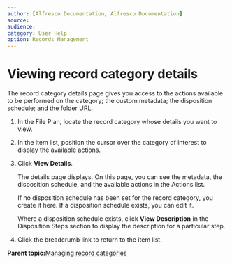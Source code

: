 ```yaml
---
author: [Alfresco Documentation, Alfresco Documentation]
source: 
audience: 
category: User Help
option: Records Management
---
```


# Viewing record category details

The record category details page gives you access to the actions available to be performed on the category; the custom metadata; the disposition schedule; and the folder URL.

1.  In the File Plan, locate the record category whose details you want to view.

2.  In the item list, position the cursor over the category of interest to display the available actions.

3.  Click **View Details**.

    The details page displays. On this page, you can see the metadata, the disposition schedule, and the available actions in the Actions list.

    If no disposition schedule has been set for the record category, you create it here. If a disposition schedule exists, you can edit it.

    Where a disposition schedule exists, click **View Description** in the Disposition Steps section to display the description for a particular step.

4.  Click the breadcrumb link to return to the item list.


**Parent topic:**[Managing record categories](../tasks/rm-recordcategory-manage.md)

